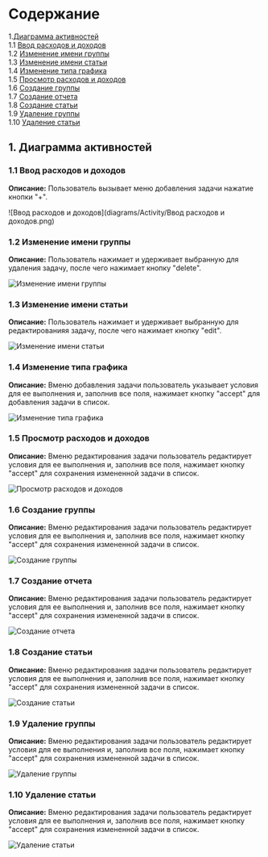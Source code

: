 # Содержание

1.[Диаграмма активностей](#1)<br>
1.1 [Ввод расходов и доходов](#1.1)<br>
1.2 [Изменение имени группы](#1.2)<br>
1.3 [Изменение имени статьи](#1.3)<br>
1.4 [Изменение типа графика](#1.4)<br>
1.5 [Просмотр расходов и доходов](#1.5)<br>
1.6 [Создание группы](#1.6)<br>
1.7 [Создание отчета](#1.7)<br>
1.8 [Создание статьи](#1.8)<br>
1.9 [Удаление группы](#1.9)<br>
1.10 [Удаление статьи](#1.10)<br>

## 1. Диаграмма активностей<a name="1"></a>

### 1.1 Ввод расходов и доходов<a name="1.1"></a>
**Описание:** Пользователь вызывает меню добавления задачи нажатие кнопки "+".

![Ввод расходов и доходов](diagrams/Activity/Ввод расходов и доходов.png)

### 1.2 Изменение имени группы<a name="1.2"></a>
**Описание:** Пользователь нажимает и удерживает выбранную для удаления задачу, после чего нажимает кнопку "delete".

![Изменение имени группы](https://github.com/LiL-Dicky/TaskMaster/blob/master/Диаграммы/Activity/%232.png)

### 1.3 Изменение имени статьи<a name="1.3"></a>
**Описание:**  Пользователь нажимает и удерживает выбранную для редактированияя задачу, после чего нажимает кнопку "edit".

![Изменение имени статьи](https://github.com/LiL-Dicky/TaskMaster/blob/master/Диаграммы/Activity/%233.png)

### 1.4 Изменение типа графика<a name="1.4"></a>
**Описание:** Вменю добавления задачи пользователь указывает условия для ее выполнения и, заполнив все поля, нажимает кнопку "accept" для добавления задачи в список.

![Изменение типа графика](https://github.com/LiL-Dicky/TaskMaster/blob/master/Диаграммы/Activity/%234.png)

### 1.5 Просмотр расходов и доходов<a name="1.5"></a>
**Описание:** Вменю редактирования задачи пользователь редактирует условия для ее выполнения и, заполнив все поля, нажимает кнопку "accept" для сохранения измененной задачи в список.

![Просмотр расходов и доходов](https://github.com/LiL-Dicky/TaskMaster/blob/master/Диаграммы/Activity/%235.png)

### 1.6 Создание группы<a name="1.6"></a>
**Описание:** Вменю редактирования задачи пользователь редактирует условия для ее выполнения и, заполнив все поля, нажимает кнопку "accept" для сохранения измененной задачи в список.

![Создание группы](https://github.com/LiL-Dicky/TaskMaster/blob/master/Диаграммы/Activity/%235.png)

### 1.7 Создание отчета<a name="1.7"></a>
**Описание:** Вменю редактирования задачи пользователь редактирует условия для ее выполнения и, заполнив все поля, нажимает кнопку "accept" для сохранения измененной задачи в список.

![Создание отчета](https://github.com/LiL-Dicky/TaskMaster/blob/master/Диаграммы/Activity/%235.png)

### 1.8 Создание статьи<a name="1.8"></a>
**Описание:** Вменю редактирования задачи пользователь редактирует условия для ее выполнения и, заполнив все поля, нажимает кнопку "accept" для сохранения измененной задачи в список.

![Создание статьи](https://github.com/LiL-Dicky/TaskMaster/blob/master/Диаграммы/Activity/%235.png)

### 1.9 Удаление группы<a name="1.9"></a>
**Описание:** Вменю редактирования задачи пользователь редактирует условия для ее выполнения и, заполнив все поля, нажимает кнопку "accept" для сохранения измененной задачи в список.

![Удаление группы](https://github.com/LiL-Dicky/TaskMaster/blob/master/Диаграммы/Activity/%235.png)

### 1.10 Удаление статьи<a name="1.10"></a>
**Описание:** Вменю редактирования задачи пользователь редактирует условия для ее выполнения и, заполнив все поля, нажимает кнопку "accept" для сохранения измененной задачи в список.

![Удаление статьи](https://github.com/LiL-Dicky/TaskMaster/blob/master/Диаграммы/Activity/%235.png)
